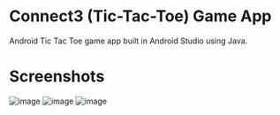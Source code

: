 # Connect3 (Tic-Tac-Toe) Game App
Android Tic Tac Toe game app built in Android Studio using Java.


# Screenshots

![image](https://github.com/ali101298/Connect-3-Tic-Tac-Toe/assets/46939361/f14a9749-379f-4d5c-9d95-526d7b015f72)
![image](https://github.com/ali101298/Connect-3-Tic-Tac-Toe/assets/46939361/df04a5f0-f066-40d2-bf9e-8c28c9223894)
![image](https://github.com/ali101298/Connect-3-Tic-Tac-Toe/assets/46939361/1eb80bf1-5589-4409-ae39-f4700719f5ff)



